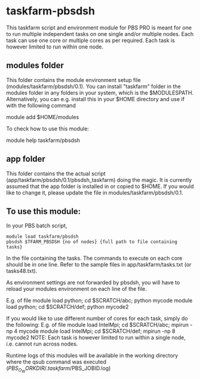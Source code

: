 # taskfarm-pbsdsh

This taskfarm script and environment module for PBS PRO is meant for one to run multiple independent tasks on one single and/or multiple nodes. Each task can use one core or multiple cores as per required. Each task is however limited to run within one node. 

## modules folder

This folder contains the module environment setup file (modules/taskfarm/pbsdsh/0.1). You can install "taskfarm" folder in the modules folder in any folders in your system, which is the $MODULESPATH.
Alternatively, you can e.g. install this in your $HOME directory and use if with the following command

module add $HOME/modules

To check how to use this module:

module help taskfarm/pbsdsh

## app folder

This folder contains the the actual script (app/taskfarm/pbsdsh/0.1/pbsdsh_taskfarm) doing the magic. It is currently assumed that the app folder is installed in or copied to $HOME. If you would like to change it, please update the file in modules/taskfarm/pbsdsh/0.1.

## To use this module:

In your PBS batch script, 

	module load taskfarm/pbsdsh
	pbsdsh $TFARM_PBSDSH {no of nodes} {full path to file containing tasks}

In the file containing the tasks. The commands to execute on each core should be in one line. Refer to the sample files in app/taskfarm/tasks.txt (or tasks48.txt).

As environment settings are not forwarded by pbsdsh, you will have to reload your modules environment on each line of the file.

E.g. of file
	module load python; cd $SCRATCH/abc; python mycode
	module load python; cd $SCRATCH/def; python mycode2

If you would like to use different number of cores for each task, simply do the following:
E.g. of file
	module load IntelMpi; cd $SCRATCH/abc; mpirun -np 4 mycode
	module load IntelMpi; cd $SCRATCH/def; mpirun -np 8 mycode2
NOTE: Each task is however limited to run within a single node, i.e. cannot run across nodes.

Runtime logs of this modules will be available in the working directory where the qsub command was executed ($PBS_O_WORKDIR/.taskfarm/$PBS_JOBID.log)
